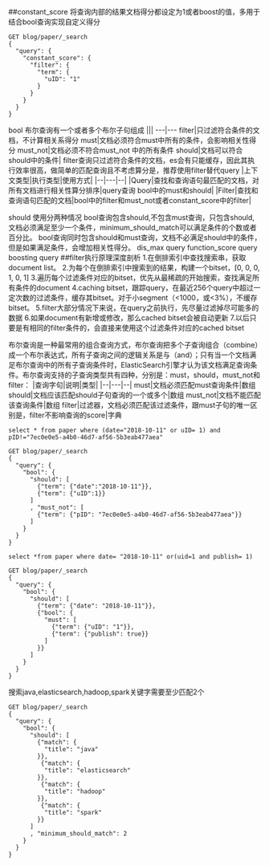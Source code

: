 ##constant_score
将查询内部的结果文档得分都设定为1或者boost的值，多用于结合bool查询实现自定义得分
```
GET blog/paper/_search
{
  "query": {
    "constant_score": {
      "filter": {
        "term": {
          "uID": "1"
        }
      }
    }
  }
}
```
bool 
布尔查询有一个或者多个布尔子句组成
|||
---|---
filter|只过滤符合条件的文档，不计算相关系得分
must|文档必须符合must中所有的条件，会影响相关性得分
must_not|文档必须不符合must_not 中的所有条件
should|文档可以符合should中的条件|
filter查询只过滤符合条件的文档，es会有只能缓存，因此其执行效率很高，做简单的匹配查询且不考虑算分是，推荐使用filter替代query
|上下文类型|执行类型|使用方式|
|--|---|--|
|Query|查找和查询语句最匹配的文档，对所有文档进行相关性算分排序|query查询 bool中的must和should|
|Filter|查找和查询语句匹配的文档|bool中的filter和must_not或者constant_score中的filter|

should 使用分两种情况
bool查询包含should,不包含must查询，只包含should,文档必须满足至少一个条件，minimum_should_match可以满足条件的个数或者百分比。
bool查询同时包含should和must查询，文档不必满足should中的条件，但是如果满足条件，会增加相关性得分。
dis_max query
function_score query
boosting query
##filter执行原理深度剖析
1.在倒排索引中查找搜索串，获取document list。
2.为每个在倒排索引中搜索到的结果，构建一个bitset，[0, 0, 0, 1, 0, 1]
3.遍历每个过滤条件对应的bitset，优先从最稀疏的开始搜索，查找满足所有条件的document
4.caching bitset，跟踪query，在最近256个query中超过一定次数的过滤条件，缓存其bitset。对于小segment（<1000，或<3%），不缓存bitset。
5.filter大部分情况下来说，在query之前执行，先尽量过滤掉尽可能多的数据
6.如果document有新增或修改，那么cached bitset会被自动更新
7.以后只要是有相同的filter条件的，会直接来使用这个过滤条件对应的cached bitset

布尔查询是一种最常用的组合查询方式，布尔查询把多个子查询组合（combine）成一个布尔表达式，所有子查询之间的逻辑关系是与（and）；只有当一个文档满足布尔查询中的所有子查询条件时，ElasticSearch引擎才认为该文档满足查询条件。布尔查询支持的子查询类型共有四种，分别是：must，should，must_not和filter：
|查询字句|说明|类型|
|--|---|--|
must|文档必须匹配must查询条件|数组
should|文档应该匹配should子句查询的一个或多个|数组
must_not|文档不能匹配该查询条件|数组
filter|过滤器，文档必须匹配该过滤条件，跟must子句的唯一区别是，filter不影响查询的score|字典
```
select * from paper where (date="2018-10-11" or uID= 1) and pID!="7ec0e0e5-a4b0-46d7-af56-5b3eab477aea"
```
```
GET blog/paper/_search
{
  "query": {
    "bool": {
      "should": [
        {"term": {"date":"2018-10-11"}},
        {"term": {"uID":1}}
      ]
      , "must_not": [
        {"term": {"pID": "7ec0e0e5-a4b0-46d7-af56-5b3eab477aea"}}
      ]
    }
  }
}
```
```
select *from paper where date= "2018-10-11" or(uid=1 and publish= 1)
```
```
GET blog/paper/_search
{
  "query": {
    "bool": {
      "should": [
        {"term": {"date": "2018-10-11"}},
        {"bool": {
          "must": [
            {"term": {"uID": "1"}},
            {"term": {"publish": true}}
          ]
        }}
      ]
    }
  }
}
```
搜索java,elasticsearch,hadoop,spark关键字需要至少匹配2个
```
GET blog/paper/_search
{
  "query": {
    "bool": {
      "should": [
        {"match": {
          "title": "java"
        }},
         {"match": {
          "title": "elasticsearch"
        }},
         {"match": {
          "title": "hadoop"
        }},
         {"match": {
          "title": "spark"
        }}
      ]
      , "minimum_should_match": 2
    }
  }
}
```
